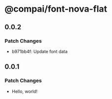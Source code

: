 # @compai/font-nova-flat

## 0.0.2

### Patch Changes

- b971bb4f: Update font data

## 0.0.1

### Patch Changes

- Hello, world!

